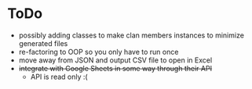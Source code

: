 # ToDo
- possibly adding classes to make clan members instances to minimize generated files
- re-factoring to OOP so you only have to run once
- move away from JSON and output CSV file to open in Excel
- ~~integrate with Google Sheets in some way through their API~~
  - API is read only :(

